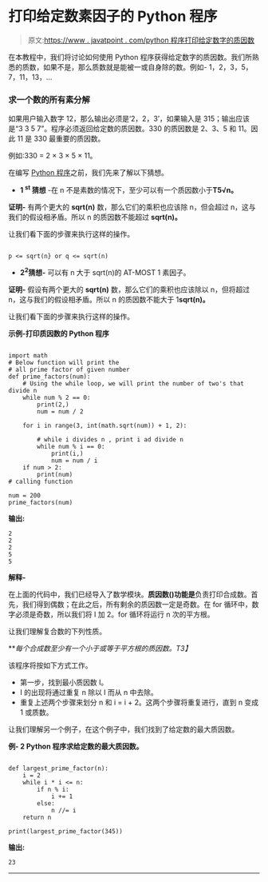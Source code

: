 # 打印给定数素因子的 Python 程序

> 原文:[https://www . javatpoint . com/python 程序打印给定数字的质因数](https://www.javatpoint.com/python-program-to-print-prime-factor-of-given-number)

在本教程中，我们将讨论如何使用 Python 程序获得给定数字的质因数。我们所熟悉的质数，如果不是，那么质数就是能被一或自身除的数。例如- 1，2，3，5，7，11，13，…

### 求一个数的所有素分解

如果用户输入数字 12，那么输出必须是‘2，2，3’，如果输入是 315；输出应该是“3 3 5 7”。程序必须返回给定数的质因数。330 的质因数是 2、3、5 和 11。因此 11 是 330 最重要的质因数。

例如:330 = 2 × 3 × 5 × 11。

在编写 [Python 程序](https://www.javatpoint.com/python-programs)之前，我们先来了解以下猜想。

*   **1 <sup>st</sup> 猜想** -在 n 不是素数的情况下，至少可以有一个质因数小于**T5√n。**

**证明-** 有两个更大的 **sqrt(n)** 数，那么它们的乘积也应该除 n，但会超过 n，这与我们的假设相矛盾。所以 n 的质因数不能超过 **sqrt(n)。**

让我们看下面的步骤来执行这样的操作。

```

p <= sqrt(n} or q <= sqrt(n)

```

*   **2<sup>2</sup>猜想-** 可以有 n 大于 sqrt(n)的 AT-MOST 1 素因子。

**证明-** 假设有两个更大的 **sqrt(n)** 数，那么它们的乘积也应该除以 n，但将超过 n，这与我们的假设相矛盾。所以 n 的质因数不能大于 1**sqrt(n)。**

让我们看下面的步骤来执行这样的操作。

**示例-打印质因数的 Python 程序**

```

import math
# Below function will print the
# all prime factor of given number
def prime_factors(num):
    # Using the while loop, we will print the number of two's that divide n
    while num % 2 == 0:
        print(2,)
        num = num / 2

    for i in range(3, int(math.sqrt(num)) + 1, 2):

        # while i divides n , print i ad divide n
        while num % i == 0:
            print(i,)
            num = num / i
    if num > 2:
        print(num)
# calling function 

num = 200
prime_factors(num)

```

**输出:**

```
2
2
2
5
5

```

**解释-**

在上面的代码中，我们已经导入了数学模块。**质因数()功能是**负责打印合成数。首先，我们得到偶数；在此之后，所有剩余的质因数一定是奇数。在 for 循环中，数字必须是奇数，所以我们将 I 加 2。for 循环将运行 n 次的平方根。

让我们理解复合数的下列性质。

***每个合成数至少有一个小于或等于平方根的质因数。*T3】**

该程序将按如下方式工作。

*   第一步，找到最小质因数 I。
*   I 的出现将通过重复 n 除以 I 而从 n 中去除。
*   重复上述两个步骤来划分 n 和 i = i + 2。这两个步骤将重复进行，直到 n 变成 1 或质数。

让我们理解另一个例子，在这个例子中，我们找到了给定数的最大质因数。

**例- 2 Python 程序求给定数的最大质因数。**

```

def largest_prime_factor(n):
    i = 2
    while i * i <= n:
        if n % i:
            i += 1
        else:
            n //= i
    return n

print(largest_prime_factor(345))

```

**输出:**

```
23

```

* * *